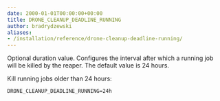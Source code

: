 ```yaml
---
date: 2000-01-01T00:00:00+00:00
title: DRONE_CLEANUP_DEADLINE_RUNNING
author: bradrydzewski
aliases:
- /installation/reference/drone-cleanup-deadline-running/
---
```



Optional duration value. Configures the interval after which a running job will be killed by the reaper. The default value is 24 hours.

Kill running jobs older than 24 hours:

```
DRONE_CLEANUP_DEADLINE_RUNNING=24h
```
